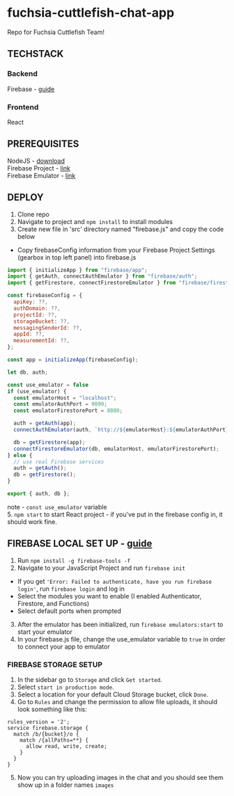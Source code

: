 # fuchsia-cuttlefish-chat-app

Repo for Fuchsia Cuttlefish Team!

## TECHSTACK

### Backend

Firebase - [guide](https://www.freecodecamp.org/news/building-a-real-time-chat-app-with-reactjs-and-firebase/)

### Frontend

React

## PREREQUISITES

NodeJS - [download](https://nodejs.org/en)\
Firebase Project - [link](https://firebase.google.com/)\
Firebase Emulator - [link](https://firebase.google.com/docs/emulator-suite)

## DEPLOY

1. Clone repo
2. Navigate to project and `npm install` to install modules
3. Create new file in 'src' directory named "firebase.js" and copy the code below

- Copy firebaseConfig information from your Firebase Project Settings (gearbox in top left panel) into firebase.js

```javascript
import { initializeApp } from "firebase/app";
import { getAuth, connectAuthEmulator } from "firebase/auth";
import { getFirestore, connectFirestoreEmulator } from "firebase/firestore";

const firebaseConfig = {
  apiKey: ??,
  authDomain: ??,
  projectId: ??,
  storageBucket: ??,
  messagingSenderId: ??,
  appId: ??,
  measurementId: ??,
};

const app = initializeApp(firebaseConfig);

let db, auth;

const use_emulator = false
if (use_emulator) {
  const emulatorHost = "localhost";
  const emulatorAuthPort = 9099;
  const emulatorFirestorePort = 8080;

  auth = getAuth(app);
  connectAuthEmulator(auth, `http://${emulatorHost}:${emulatorAuthPort}`);

  db = getFirestore(app);
  connectFirestoreEmulator(db, emulatorHost, emulatorFirestorePort);
} else {
  // use real Firebase services
  auth = getAuth();
  db = getFirestore();
}

export { auth, db };
```

note - `const use_emulator` variable\
5. `npm start` to start React project - if you've put in the firebase config in, it should work fine.

## FIREBASE LOCAL SET UP - [guide](https://firebase.google.com/docs/emulator-suite)

1. Run `npm install -g firebase-tools -f`
2. Navigate to your JavaScript Project and run `firebase init`

- If you get `'Error: Failed to authenticate, have you run firebase login'`, run `firebase login` and log in
- Select the modules you want to enable (I enabled Authenticator, Firestore, and Functions)
- Select default ports when prompted

3. After the emulator has been initialized, run `firebase emulators:start` to start your emulator
4. In your firebase.js file, change the use_emulator variable to `true` in order to connect your app to emulator

### FIREBASE STORAGE SETUP

1. In the sidebar go to `Storage` and click `Get started`.
2. Select `start in production mode`.
3. Select a location for your default Cloud Storage bucket, click `Done`.
4. Go to `Rules` and change the permission to allow file uploads, it should look something like this:

```
rules_version = '2';
service firebase.storage {
  match /b/{bucket}/o {
    match /{allPaths=**} {
      allow read, write, create;
    }
  }
}
```

5. Now you can try uploading images in the chat and you should see them show up in a folder names `images`
